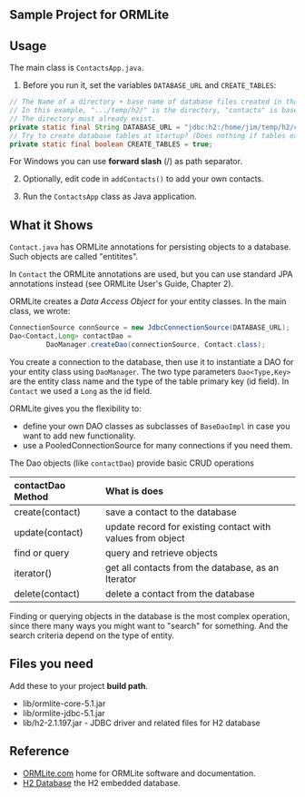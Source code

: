 ## Sample Project for ORMLite

## Usage

The main class is `ContactsApp.java`. 

1. Before you run it, set the variables `DATABASE_URL` and `CREATE_TABLES`:
```java
// The Name of a directory + base name of database files created in that directory.
// In this example, ".../temp/h2/" is the directory, "contacts" is base name
// The directory must already exist.
private static final String DATABASE_URL = "jdbc:h2:/home/jim/temp/h2/contacts";
// Try to create database tables at startup? (Does nothing if tables exist.)
private static final boolean CREATE_TABLES = true;
```
For Windows you can use **forward slash** (/) as path separator.

2. Optionally, edit code in `addContacts()` to add your own contacts.

3. Run the `ContactsApp` class as Java application.

## What it Shows

`Contact.java` has ORMLite annotations for persisting objects to a database.  Such objects are called "entitites".

In `Contact` the ORMLite annotations are used, but you can use standard JPA annotations instead (see ORMLite User's Guide, Chapter 2).

ORMLite creates a *Data Access Object* for your entity classes.
In the main class, we wrote:
```java
ConnectionSource connSource = new JdbcConnectionSource(DATABASE_URL);
Dao<Contact,Long> contactDao = 
         DaoManager.createDao(connectionSource, Contact.class);
```
You create a connection to the database,
then use it to instantiate a DAO for your entity class using `DaoManager`.
The two type parameters `Dao<Type,Key>` are the entity class name and the type of the table primary key (id field).  In `Contact` we used a `Long` as the id field.

ORMLite gives you the flexibility to:

* define your own DAO classes as subclasses of `BaseDaoImpl` in case you want to add new functionality.
* use a PooledConnectionSource for many connections if you need them.

The Dao objects (like `contactDao`) provide basic CRUD operations

| contactDao Method | What is does                 |
|:------------------|:-----------------------------|
| create(contact) | save a contact to the database |
| update(contact) | update record for existing contact with values from object |
| find or query   | query and retrieve objects |
| iterator()      | get all contacts from the database, as an Iterator |
| delete(contact) | delete a contact from the database |

Finding or querying objects in the database is the most complex operation, since there many ways you might want to "search" for something.  And the search criteria depend on the type of entity.


## Files you need

Add these to your project **build path**.

* lib/ormlite-core-5.1.jar
* lib/ormlite-jdbc-5.1.jar
* lib/h2-2.1.197.jar - JDBC driver and related files for H2 database

## Reference

* [ORMLite.com](https://ormlite.com) home for ORMLite software and documentation.
* [H2 Database](http://www.h2database.com/) the H2 embedded database.

